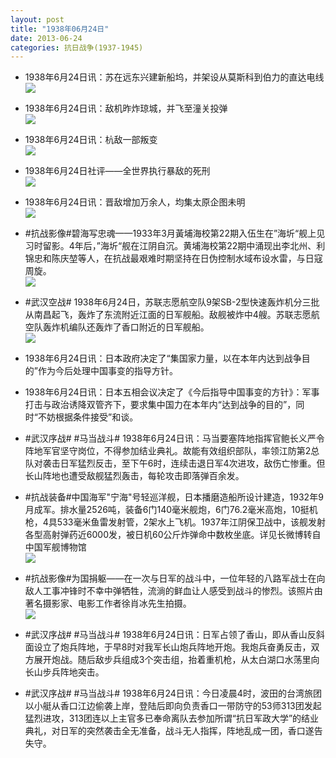 ```yaml
---
layout: post
title: "1938年06月24日"
date: 2013-06-24
categories: 抗日战争(1937-1945)
---
```


<meta name="referrer" content="no-referrer" />

- 1938年6月24日讯：苏在远东兴建新船坞，并架设从莫斯科到伯力的直达电线 <br/><img src="https://ww3.sinaimg.cn/large/aca367d8jw1e5zlk15ncvj20a30a8759.jpg" />

- 1938年6月24日讯：敌机昨炸琼城，并飞至潼关投弹 <br/><img src="https://ww1.sinaimg.cn/large/aca367d8jw1e5zjtoey4sj20c10jfabc.jpg" />

- 1938年6月24日讯：杭敌一部叛变 <br/><img src="https://ww3.sinaimg.cn/large/aca367d8jw1e5zi2fz1coj20c10kognd.jpg" />

- 1938年6月24日社评——全世界执行暴敌的死刑 <br/><img src="https://ww2.sinaimg.cn/large/aca367d8jw1e5zgcjr997j20c10s7q6f.jpg" />

- 1938年6月24日讯：晋敌增加万余人，均集太原企图未明 <br/><img src="https://ww2.sinaimg.cn/large/aca367d8jw1e5zem5gva0j20c10m140r.jpg" />

- #抗战影像#碧海写忠魂——1933年3月黃埔海校第22期入伍生在”海圻“舰上见习时留影。4年后，”海圻“舰在江阴自沉。黄埔海校第22期中涌现出李北州、利锦忠和陈庆堃等人，在抗战最艰难时期坚持在日伪控制水域布设水雷，与日寇周旋。 <br/><img src="https://ww3.sinaimg.cn/large/aca367d8jw1e5z9egexkpj20m80fjtb8.jpg" />

- #武汉空战# 1938年6月24日，苏联志愿航空队9架SB-2型快速轰炸机分三批从南昌起飞，轰炸了东流附近江面的日军舰船。敌舰被炸中4艘。苏联志愿航空队轰炸机编队还轰炸了香口附近的日军舰船。 <br/><img src="https://ww1.sinaimg.cn/large/aca367d8jw1e5z6tgg1z9j20b409ywf8.jpg" />

- 1938年6月24日讯：日本政府决定了“集国家力量，以在本年内达到战争目的”作为今后处理中国事变的指导方针。 

- 1938年6月24日讯：日本五相会议决定了《今后指导中国事变的方针》：军事打击与政治诱降双管齐下，要求集中国力在本年内“达到战争的目的”，同时“不妨根据条件接受”和谈。 

- #武汉序战# #马当战斗# 1938年6月24日讯：马当要塞阵地指挥官鲍长义严令阵地军官坚守岗位，不得参加结业典礼。故能有效组织部队，率领江防第2总队对袭击日军猛烈反击，至下午6时，连续击退日军4次进攻，敌伤亡惨重。但长山阵地也遭受敌舰猛烈轰击，每轮攻击即落弹百余发。 

- #抗战装备#中国海军"宁海"号轻巡洋舰，日本播磨造船所设计建造，1932年9月成军。排水量2526吨，装备6门140毫米舰炮，6门76.2毫米高炮，10挺机枪，4具533毫米鱼雷发射管，2架水上飞机。1937年江阴保卫战中，该舰发射各型高射弹药近6000发，被日机60公斤炸弹命中数枚坐底。详见长微博转自中国军舰博物馆 <br/><img src="https://ww1.sinaimg.cn/large/aca367d8jw1e5yzvmagznj20c121wjy6.jpg" />

- #抗战影像#为国捐躯——在一次与日军的战斗中，一位年轻的八路军战士在向敌人工事冲锋时不幸中弹牺牲，流淌的鲜血让人感受到战斗的惨烈。该照片由著名摄影家、电影工作者徐肖冰先生拍摄。 <br/><img src="https://ww3.sinaimg.cn/large/aca367d8jw1e5yy4hhiktj20ku0bsdij.jpg" />

- #武汉序战# #马当战斗# 1938年6月24日讯：日军占领了香山，即从香山反斜面设立了炮兵阵地，于早8时对我军长山炮兵阵地开炮。我炮兵奋勇反击，双方展开炮战。随后敌步兵组成3个突击组，抬着重机枪，从太白湖口水荡里向长山步兵阵地突击。 

- #武汉序战# #马当战斗# 1938年6月24日讯：今日凌晨4时，波田的台湾旅团以小艇从香口江边偷袭上岸，登陆后即向负责香口一带防守的53师313团发起猛烈进攻，313团连以上主官多已奉命离队去参加所谓“抗日军政大学”的结业典礼，对日军的突然袭击全无准备，战斗无人指挥，阵地乱成一团，香口遂告失守。 

